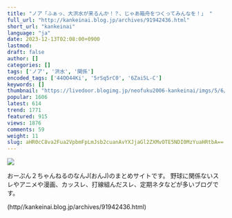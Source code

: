 ```yaml
---
title: "ノア「ふぁっ、大洪水が来るんか！？、じゃあ箱舟をつくってみんなを！」 "
full_url: "http://kankeinai.blog.jp/archives/91942436.html"
short_url: "kankeinai"
language: "ja"
date: 2023-12-13T02:08:00+0900
lastmod: 
draft: false
author: []
categories: []
tags: ['ノア', '洪水', '関係']
encoded_tags: ['44OO44Ki', '5rSq5rC0', '6Zai5L-C']
keywords: []
thumbnail: "https://livedoor.blogimg.jp/neofuku2006-kankeinai/imgs/5/6/560a94da-s.jpg"
popular: 1606
latest: 614
trend: 1771
featured: 915
views: 1876
comments: 59
weight: 11
slug: aHR0cC8va2Fua2VpbmFpLmJsb2cuanAvYXJjaGl2ZXMvOTE5NDI0MzYuaHRtbA==
---
```


![](https://livedoor.blogimg.jp/neofuku2006-kankeinai/imgs/5/6/560a94da-s.jpg)

<div> <p id='blog-description'>おーぷん２ちゃんねるのなんJ(おんJ)のまとめサイトです。 野球に関係ないスレやアニメや漫画、カッスレ、打線組んだスレ、定期ネタなどが多いブログです。</p> </div>

(http//kankeinai.blog.jp/archives/91942436.html)
